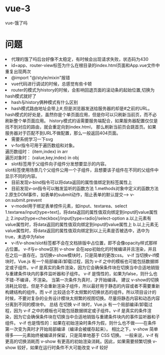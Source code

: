 # vue-3
vue-饿了吗

# 问题

<li>代理的饿了吗后台好像不太稳定，有时候会出现请求失败，状态码为430</li>
<li>id=app、router-view标签为什么在根目录的index.html页面和App.vue文件中重复出现两次</li>
<li>@import "@/style/mixin"报错</li>
<li>vue代码进行调试的时候，总感觉有些卡顿</li>
<li>router的模式为history的时候，会影响回退页面的滚动条的起始位置,切换为hash模式就好了</li>
<li>hash与history俩种模式有什么区别</li>
<li>
hash模式路由地址会带上#,但是浏览器发送给服务器的却是#之前的URL。
hash模式的好处是，虽然你是个单页面应用，但是你可以只刷新当前页，而不必刷新整个单页面应用。
history模式的话需要服务端配合，如果服务器配置仅仅是找不到对应的路由，就会重定向到index.html，
那么刷新当前页会跳首页。如果服务器对于匹配不到URL不做配置，那么一般返回404页面。
</li>
<li>需要系统学习一下svg</li>
<li>
v-for指令可用于遍历数组和对象。<br>
遍历数组时： (item,index) in arr<br>
遍历对象时： (value,key,index) in obj
</li>
<li>
slot标签用于父组件向子组件分发想要显示的内容。<br>
slot标签使用场景几个父组件公用一个子组件，且想要该子组件在不同的父组件中显示不同的内容。
</li>
<li>
目前发现v-bind指令可以将data返回的属性值绑定到标签属性上
</li>
<li>
目前发现v-on指令可以触发监听的函数方法
1.methods对象中定义的函数方法
2.原生DOM事件，如表单的submit动作，阻止表单的默认提交--> v-on:submit.prevent
</li>
<li>
v-model用于绑定表单控件元素，如input、textarea、select
1.textarea/input[type=text]，将data返回的属性值双向绑定到input的value属性上
2.input[type=checkbox]/input[type=radio]/select-option
  a.以上元素有value属性时，将data返回的属性值双向绑定到input的value属性上
  b.以上元素无value属性时，将data返回的属性值双向绑定到以上元素是否被选中，选中为true，未选中为false
</li>
<li>
v-if/v-show/slot标签都不会在文档排版中占位置，即不会像opacity样式那样占位置。
v-if与v-show区别
v-show 会在app初始化的时候编译并且渲染，并且在之后一直存在。当切换v-show模块时，只是简单的更改css。
v-if 当切换v-if模块时，Vue.js 有一个局部编译/卸载过程，因为 v-if 之中的模板也可能包括数据绑定或子组件。v-if 是真实的条件渲染，因为它会确保条件块在切换当中合适地销毁与重建条件块内的事件监听器和子组件。 v-if 是惰性的，如果为false，则什么也不错-不编译，不渲染。 当第一次条件为真时，才开始编译。
建议
v-show的切换消耗比较低，但是不会重新渲染子组件，所以最好用于静态的内容或者不需要重新构建结构的组件。而 v-if 比较适合不太频繁的切换状态的组件。所以项目设计的时候，不要对复杂的业务设计模块太频繁的视图切换。尽量将静态内容和动态内容分离到不同的模块中。
总结
在切换 v-if 块时，Vue.js 有一个局部编译/卸载过程，因为 v-if 之中的模板也可能包括数据绑定或子组件。v-if 是真实的条件渲染，因为它会确保条件块在切换当中合适地销毁与重建条件块内的事件监听器和子组件。
v-if 也是惰性的：如果在初始渲染时条件为假，则什么也不做——在条件第一次变为真时才开始局部编译（编译会被缓存起来）。
相比之下，v-show 简单得多——元素始终被编译并保留，只是简单地基于 CSS 切换。
一般来说，v-if 有更高的切换消耗而 v-show 有更高的初始渲染消耗。因此，如果需要频繁切换 v-show 较好，如果在运行时条件不大可能改变 v-if 较好
</li>


